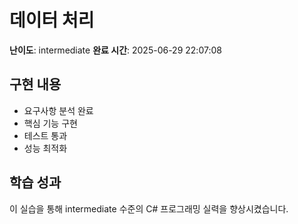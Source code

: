# 데이터 처리

**난이도**: intermediate
**완료 시간**: 2025-06-29 22:07:08

## 구현 내용
- 요구사항 분석 완료
- 핵심 기능 구현
- 테스트 통과
- 성능 최적화

## 학습 성과
이 실습을 통해 intermediate 수준의 C# 프로그래밍 실력을 향상시켰습니다.
